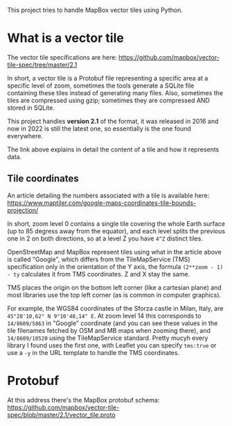 This project tries to handle MapBox vector tiles using Python.

# What is a vector tile
The vector tile specifications are here: https://github.com/mapbox/vector-tile-spec/tree/master/2.1

In short, a vector tile is a Protobuf file representing a specific area at a specific level of zoom, sometimes the tools generate a SQLite file containing these tiles instead of generating many files. Also, sometimes the tiles are compressed using gzip; sometimes they are compressed AND stored in SQLite.

This project handles __version 2.1__ of the format, it was released in 2016 and now in 2022 is still the latest one, so essentially is the one found everywhere.

The link above explains in detail the content of a tile and how it represents data.

## Tile coordinates

An article detailing the numbers associated with a tile is available here: https://www.maptiler.com/google-maps-coordinates-tile-bounds-projection/

In short, zoom level 0 contains a single tile covering the whole Earth surface (up to 85 degress away from the equator), and each level splits the previous one in 2 on both directions, so at a level Z you have `4^Z` distinct tiles.


OpenStreetMap and MapBox represent tiles using what in the article above is called "Google", which differs from the TileMapService (TMS) specification only in the orientation of the Y axis, the formula `(2**zoom - 1) - ty` calculates it from TMS coordinates. Z and X stay the same.

TMS places the origin on the bottom left corner (like a cartesian plane) and most libraries use the top left corner (as is common in computer graphics).


For example, the WGS84 coordinates of the Sforza castle in Milan, Italy, are `45°28'10,62" N 9°10'48,14" E`. At zoom level 14 this corresponds to `14/8609/5863` in "Google" coordinate (and you can see these values in the tile filenames fetched by OSM and MB maps when zooming there), and `14/8609/10520` using the TileMapService standard. Pretty mucyh every library I found uses the first one, with Leaflet you can specify `tms:true` or use a `-y` in the URL template to handle the TMS coordinates.

# Protobuf
At this address there's the MapBox protobuf schema:
https://github.com/mapbox/vector-tile-spec/blob/master/2.1/vector_tile.proto

